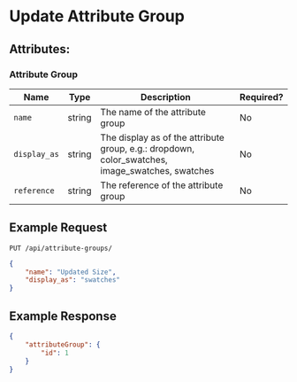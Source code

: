 # Update Attribute Group

## Attributes:

### Attribute Group

| Name         | Type    | Description                                                                                     | Required? |
|--------------|---------|-------------------------------------------------------------------------------------------------|-----------|
| `name`       | string  | The name of the attribute group                                                                 | No        |
| `display_as` | string  | The display as of the attribute group, e.g.: dropdown, color_swatches, image_swatches, swatches | No        |
| `reference`  | string  | The reference of the attribute group                                                            | No        |

## Example Request

```http request
PUT /api/attribute-groups/
```

```json lines
{
    "name": "Updated Size",
    "display_as": "swatches"
}
```

## Example Response

```json
{
    "attributeGroup": {
        "id": 1
    }
}
```


